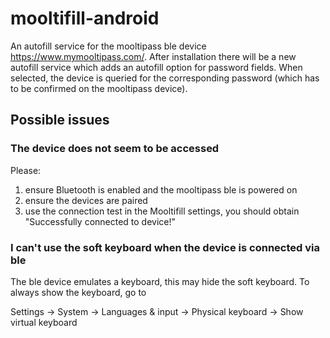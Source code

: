 # mooltifill-android
An autofill service for the mooltipass ble device https://www.mymooltipass.com/. After installation there will be a new autofill service which adds
an autofill option for password fields. When selected, the device is queried for the corresponding
password (which has to be confirmed on the mooltipass device).
## Possible issues
### The device does not seem to be accessed
Please:
1. ensure Bluetooth is enabled and the mooltipass ble is powered on
2. ensure the devices are paired
3. use the connection test in the Mooltifill settings, you should obtain "Successfully connected to device!"
### I can't use the soft keyboard when the device is connected via ble
The ble device emulates a keyboard, this may hide the soft keyboard. To always show the keyboard, go to

Settings -> System -> Languages & input -> Physical keyboard -> Show virtual keyboard
